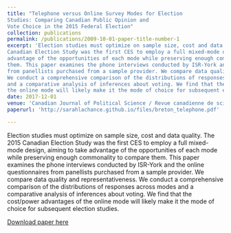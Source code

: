 ```yaml
---
title: "Telephone versus Online Survey Modes for Election
Studies: Comparing Canadian Public Opinion and
Vote Choice in the 2015 Federal Election"
collection: publications
permalink: /publications/2009-10-01-paper-title-number-1
excerpt: 'Election studies must optimize on sample size, cost and data quality. The 2015
Canadian Election Study was the first CES to employ a full mixed-mode design, aiming to take
advantage of the opportunities of each mode while preserving enough commonality to compare
them. This paper examines the phone interviews conducted by ISR-York and the online questionnaires
from panellists purchased from a sample provider. We compare data quality and representativeness.
We conduct a comprehensive comparison of the distributions of responses across modes
and a comparative analysis of inferences about voting. We find that the cost/power advantages of
the online mode will likely make it the mode of choice for subsequent election studies.'
date: 2017-12-01
venue: 'Canadian Journal of Political Science / Revue canadienne de science politique'
paperurl: 'http://sarahlachance.github.io/files/breton_telephone.pdf'

---
```

Election studies must optimize on sample size, cost and data quality. The 2015
Canadian Election Study was the first CES to employ a full mixed-mode design, aiming to take
advantage of the opportunities of each mode while preserving enough commonality to compare
them. This paper examines the phone interviews conducted by ISR-York and the online questionnaires
from panellists purchased from a sample provider. We compare data quality and representativeness.
We conduct a comprehensive comparison of the distributions of responses across modes
and a comparative analysis of inferences about voting. We find that the cost/power advantages of
the online mode will likely make it the mode of choice for subsequent election studies.

[Download paper here](http://sarahlachance.github.io/files/breton_telephone.pdf)

